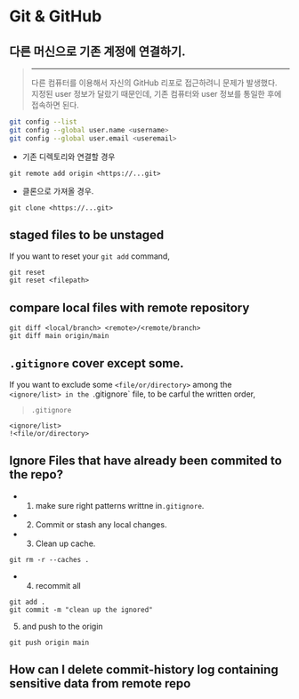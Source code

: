 # Git & GitHub

## 다른 머신으로 기존 계정에 연결하기.
> ---
> 다른 컴퓨터를 이용해서 자신의 GitHub 리포로 접근하려니 문제가 발생했다.  
> 지정된 user 정보가 달랐기 때문인데, 기존 컴퓨터와 user 정보를 통일한 후에 접속하면 된다. 

```zsh
git config --list
git config --global user.name <username>
git config --global user.email <useremail>
```
- 기존 디렉토리와 연결할 경우
```terminal
git remote add origin <https://...git> 
```
- 클론으로 가져올 경우.
```
git clone <https://...git> 
```

## staged files to be unstaged
If you want to reset your `git add` command,
```
git reset
git reset <filepath>
```
## compare local files with remote repository
```
git diff <local/branch> <remote>/<remote/branch>
git diff main origin/main
```

## `.gitignore` cover **except** some.
If you want to exclude some `<file/or/directory>` among the  
`<ignore/list> in the `.gitignore` file, to be carful the written order,
> `.gitignore`
```
<ignore/list>
!<file/or/directory>
```

## Ignore Files that have already been commited to the repo?
- 1. make sure right patterns writtne in`.gitignore`.
- 2. Commit or stash any local changes.
- 3. Clean up cache.
```
git rm -r --caches .
```
- 4. recommit all
```
git add .
git commit -m "clean up the ignored"
```
5. and push to the origin
```
git push origin main
```

## How can I delete commit-history log containing sensitive data from remote repo